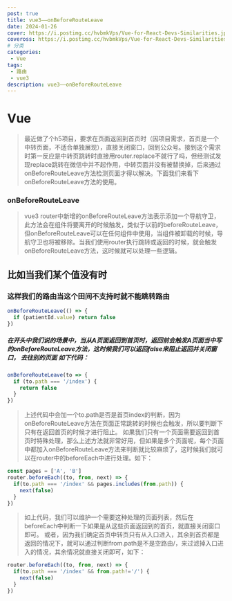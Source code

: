 ```yaml
---
post: true
title: vue3——onBeforeRouteLeave
date: 2024-01-26
cover: https://i.postimg.cc/hvbmkVps/Vue-for-React-Devs-Similarities.jpg
coveross: https://i.postimg.cc/hvbmkVps/Vue-for-React-Devs-Similarities.jpg
# 分类
categories:
 - Vue
tags:
 - 路由
 - vue3
description: vue3——onBeforeRouteLeave
---
```

# Vue

> 最近做了个h5项目，要求在页面返回到首页时（因项目需求，首页是一个中转页面，不适合单独展现），直接关闭窗口，回到公众号。接到这个需求时第一反应是中转页跳转时直接用router.replace不就行了吗，但经测试发现replace跳转在微信中并不起作用，中转页面并没有被替换掉，后来通过onBeforeRouteLeave方法检测页面才得以解决。下面我们来看下onBeforeRouteLeave方法的使用。

### onBeforeRouteLeave

> vue3 router中新增的onBeforeRouteLeave方法表示添加一个导航守卫，此方法会在组件将要离开的时候触发，类似于以前的beforeRouteLeave，但onBeforeRouteLeave可以在任何组件中使用，当组件被卸载的时候，导航守卫也将被移除。当我们使用router执行跳转或返回的时候，就会触发onBeforeRouteLeave方法，这时候就可以处理一些逻辑。


## 比如当我们某个值没有时
 ### 这样我们的路由当这个田间不支持时就不能跳转路由
``` js
onBeforeRouteLeave(() => {
  if (patientId.value) return false
})
```


##### 在开头中我们说的场景中，当从A页面返回到首页时，返回前会触发A页面当中写的onBeforeRouteLeave方法，这时候我们可以返回false来阻止返回并关闭窗口， **去往别的页面** 如下代码：

``` js
onBeforeRouteLeave(to => {
  if (to.path === '/index') {
    return false
  }
})

```

> 上述代码中会加一个to.path是否是首页index的判断，因为onBeforeRouteLeave方法在页面正常跳转的时候也会触发，所以要判断下只有在返回首页的时候才进行阻止。
> 如果我们只有一个页面需要返回到首页时特殊处理，那么上述方法就非常好用，但如果是多个页面呢，每个页面中都加入onBeforeRouteLeave方法来判断就比较麻烦了，这时候我们就可以在router中的beforeEach中进行处理。如下：
``` js
const pages = ['A', 'B']
router.beforeEach((to, from, next) => {
  if(to.path === '/index' && pages.includes(from.path)) {
    next(false)
  }
})

```

> 如上代码，我们可以维护一个需要这种处理的页面列表，然后在beforeEach中判断一下如果是从这些页面返回到的首页，就直接关闭窗口即可。
或者，因为我们确定首页中转页只有从入口进入，其余到首页都是返回的情况下，就可以通过判断from.path是不是空路由/，来过滤掉入口进入的情况，其余情况就直接关闭即可，如下：

``` js
router.beforeEach((to, from, next) => {
  if(to.path === '/index' && from.path!='/') {
    next(false)
  }
})

```
